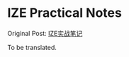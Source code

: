 # IZE Practical Notes

Original Post: [IZE实战笔记](https://www.bilibili.com/read/readlist/rl357851)

To be translated.